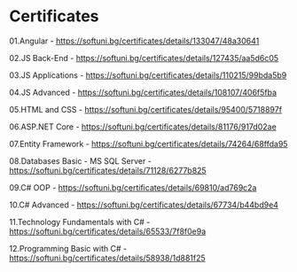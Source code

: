 # Certificates
01.Angular - https://softuni.bg/certificates/details/133047/48a30641

02.JS Back-End - https://softuni.bg/certificates/details/127435/aa5d6c05

03.JS Applications - https://softuni.bg/certificates/details/110215/99bda5b9

04.JS Advanced - https://softuni.bg/certificates/details/108107/406f5fba

05.HTML and CSS - https://softuni.bg/certificates/details/95400/5718897f

06.ASP.NET Core - https://softuni.bg/certificates/details/81176/917d02ae

07.Entity Framework - https://softuni.bg/certificates/details/74264/68ffda95

08.Databases Basic - MS SQL Server - https://softuni.bg/certificates/details/71128/6277b825

09.C# OOP - https://softuni.bg/certificates/details/69810/ad769c2a

10.C# Advanced - https://softuni.bg/certificates/details/67734/b44bd9e4

11.Technology Fundamentals with C# - https://softuni.bg/certificates/details/65533/7f8f0e9a

12.Programming Basic with C# - https://softuni.bg/certificates/details/58938/1d881f25
